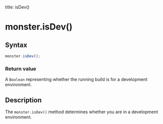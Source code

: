 title: isDev()

# monster.isDev()

## Syntax
```javascript
monster.isDev();
```

### Return value
A `Boolean` representing whether the running build is for a development environment.

## Description
The `monster.isDev()` method determines whether you are in a development environment.
